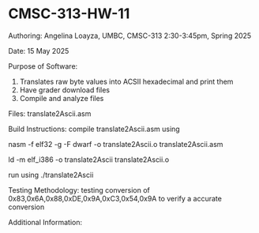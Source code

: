 # CMSC-313-HW-11
Authoring: Angelina Loayza, UMBC, CMSC-313 2:30-3:45pm, Spring 2025

Date: 15 May 2025

Purpose of Software: 
  1. Translates raw byte values into ACSII hexadecimal and print them
  2. Have grader download files
  3. Compile and analyze files

Files: translate2Ascii.asm

Build Instructions: compile translate2Ascii.asm using 

nasm -f elf32 -g -F dwarf -o translate2Ascii.o translate2Ascii.asm

ld -m elf_i386 -o translate2Ascii translate2Ascii.o

run using ./translate2Ascii

Testing Methodology: testing conversion of 0x83,0x6A,0x88,0xDE,0x9A,0xC3,0x54,0x9A to verify a accurate conversion

Additional Information:
